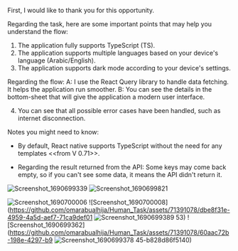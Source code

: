 First, I would like to thank you for this opportunity.

Regarding the task, here are some important points that may help you understand the flow:

1. The application fully supports TypeScript (TS).
2. The application supports multiple languages based on your device's language (Arabic/English).
3. The application supports dark mode according to your device's settings.

Regarding the flow:
A: I use the React Query library to handle data fetching. It helps the application run smoother.
B: You can see the details in the bottom-sheet that will give the application a modern user interface.

4. You can see that all possible error cases have been handled, such as internet disconnection.

Notes you might need to know:

* By default, React native supports TypeScript without the need for any templates  <<from V 0.71>>.

* Regarding the result returned from the API: Some keys may come back empty, so if you can't see some data, it means the API didn't return it.


![Screenshot_1690699339](https://github.com/omarabualhija/Human_Task/assets/71391078/acd6187d-4ac6-4dc8-869c-ab7d372545c5)
![Screenshot_1690699821](https://github.com/omarabualhija/Human_Task/assets/71391078/990aeee9-1517-44b1-be74-68f8f58c9835)

![Screenshot_1690700006](https://github.com/omarabualhija/Human_Task/assets/71391078/a99cf39b-fcc4-4090-b114-6606f716ba2a)
![Screenshot_1690700008](https://github.com/omarabualhija/Human_Task/assets/71391078/dbe8f31e-4959-4a5d-aef7-71ca9def01
![Screenshot_1690699389](https://github.com/omarabualhija/Human_Task/assets/71391078/59262a71-21a9-41dc-b62b-df89f023b900)
53)
![Screenshot_1690699362](https://github.com/omarabualhija/Human_Task/assets/71391078/60aac72b-198e-4297-b9
![Screenshot_1690699378](https://github.com/omarabualhija/Human_Task/assets/71391078/56d395e6-78b3-4b71-886a-8f3a958bec5b)
45-b828d86f5140)
